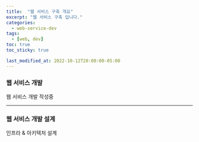 ```yaml
---
title:  "웹 서비스 구축 개요"
excerpt: "웹 서비스 구축 입니다."
categories:
  - web-service-dev
tags:
  - [web, dev]
toc: true
toc_sticky: true

last_modified_at: 2022-10-12T20:00:00-05:00
---
```


### 웹 서비스 개발
웹 서비스 개발 작성중

___

### 웹 서비스 개발 설계
인프라 & 아키텍처 설계
